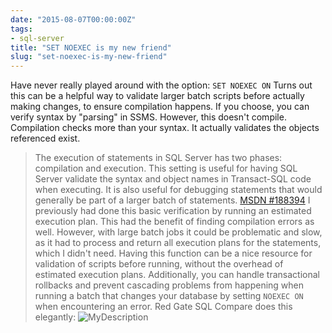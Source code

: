 ```yaml
---
date: "2015-08-07T00:00:00Z"
tags:
- sql-server
title: "SET NOEXEC is my new friend"
slug: "set-noexec-is-my-new-friend"
---
```


Have never really played around with the option: `SET NOEXEC ON`
Turns out this can be a helpful way to validate larger batch scripts before actually making changes, to ensure compilation happens. If you choose, you can verify syntax by "parsing" in SSMS. However, this doesn't compile. Compilation checks more than your syntax. It actually validates the objects referenced exist.

> The execution of statements in SQL Server has two phases: compilation and execution. This setting is useful for having SQL Server validate the syntax and object names in Transact-SQL code when executing. It is also useful for debugging statements that would generally be part of a larger batch of statements. [MSDN #188394](https://goo.gl/jg5RnU)
> I previously had done this basic verification by running an estimated execution plan. This had the benefit of finding compilation errors as well. However, with large batch jobs it could be problematic and slow, as it had to process and return all execution plans for the statements, which I didn't need.
> Having this function can be a nice resource for validation of scripts before running, without the overhead of estimated execution plans.
> Additionally, you can handle transactional rollbacks and prevent cascading problems from happening when running a batch that changes your database by setting `NOEXEC ON` when encountering an error. Red Gate SQL Compare does this elegantly:
> ![MyDescription](/images/2015.08.05_14h03m00s_026__ewrvo0.jpg)
